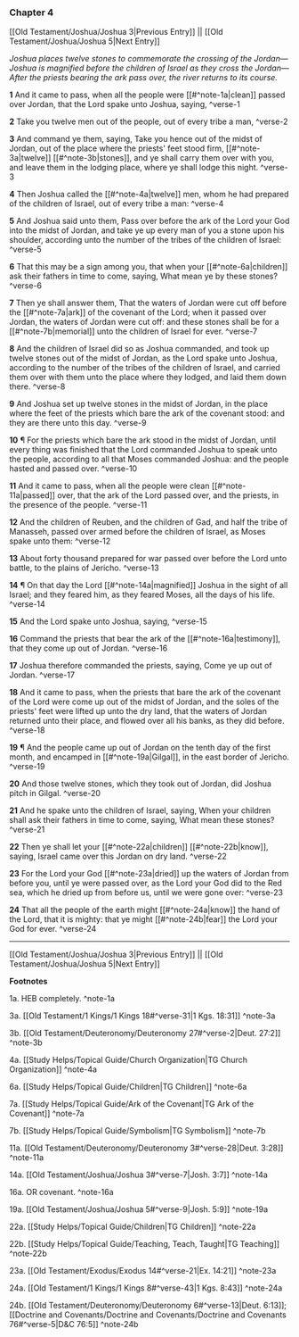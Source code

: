 ### Chapter 4

[[Old Testament/Joshua/Joshua 3|Previous Entry]]  ||  [[Old Testament/Joshua/Joshua 5|Next Entry]]

*Joshua places twelve stones to commemorate the crossing of the Jordan—Joshua is magnified before the children of Israel as they cross the Jordan—After the priests bearing the ark pass over, the river returns to its course.*

**1**  And it came to pass, when all the people were [[#^note-1a|clean]] passed over Jordan, that the Lord spake unto Joshua, saying, ^verse-1

**2**  Take you twelve men out of the people, out of every tribe a man, ^verse-2

**3**  And command ye them, saying, Take you hence out of the midst of Jordan, out of the place where the priests' feet stood firm, [[#^note-3a|twelve]] [[#^note-3b|stones]], and ye shall carry them over with you, and leave them in the lodging place, where ye shall lodge this night. ^verse-3

**4**  Then Joshua called the [[#^note-4a|twelve]] men, whom he had prepared of the children of Israel, out of every tribe a man: ^verse-4

**5**  And Joshua said unto them, Pass over before the ark of the Lord your God into the midst of Jordan, and take ye up every man of you a stone upon his shoulder, according unto the number of the tribes of the children of Israel: ^verse-5

**6**  That this may be a sign among you, that when your [[#^note-6a|children]] ask their fathers in time to come, saying, What mean ye by these stones? ^verse-6

**7**  Then ye shall answer them, That the waters of Jordan were cut off before the [[#^note-7a|ark]] of the covenant of the Lord; when it passed over Jordan, the waters of Jordan were cut off: and these stones shall be for a [[#^note-7b|memorial]] unto the children of Israel for ever. ^verse-7

**8**  And the children of Israel did so as Joshua commanded, and took up twelve stones out of the midst of Jordan, as the Lord spake unto Joshua, according to the number of the tribes of the children of Israel, and carried them over with them unto the place where they lodged, and laid them down there. ^verse-8

**9**  And Joshua set up twelve stones in the midst of Jordan, in the place where the feet of the priests which bare the ark of the covenant stood: and they are there unto this day. ^verse-9

**10**  ¶ For the priests which bare the ark stood in the midst of Jordan, until every thing was finished that the Lord commanded Joshua to speak unto the people, according to all that Moses commanded Joshua: and the people hasted and passed over. ^verse-10

**11**  And it came to pass, when all the people were clean [[#^note-11a|passed]] over, that the ark of the Lord passed over, and the priests, in the presence of the people. ^verse-11

**12**  And the children of Reuben, and the children of Gad, and half the tribe of Manasseh, passed over armed before the children of Israel, as Moses spake unto them: ^verse-12

**13**  About forty thousand prepared for war passed over before the Lord unto battle, to the plains of Jericho. ^verse-13

**14**  ¶ On that day the Lord [[#^note-14a|magnified]] Joshua in the sight of all Israel; and they feared him, as they feared Moses, all the days of his life. ^verse-14

**15**  And the Lord spake unto Joshua, saying, ^verse-15

**16**  Command the priests that bear the ark of the [[#^note-16a|testimony]], that they come up out of Jordan. ^verse-16

**17**  Joshua therefore commanded the priests, saying, Come ye up out of Jordan. ^verse-17

**18**  And it came to pass, when the priests that bare the ark of the covenant of the Lord were come up out of the midst of Jordan, and the soles of the priests' feet were lifted up unto the dry land, that the waters of Jordan returned unto their place, and flowed over all his banks, as they did before. ^verse-18

**19**  ¶ And the people came up out of Jordan on the tenth day of the first month, and encamped in [[#^note-19a|Gilgal]], in the east border of Jericho. ^verse-19

**20**  And those twelve stones, which they took out of Jordan, did Joshua pitch in Gilgal. ^verse-20

**21**  And he spake unto the children of Israel, saying, When your children shall ask their fathers in time to come, saying, What mean these stones? ^verse-21

**22**  Then ye shall let your [[#^note-22a|children]] [[#^note-22b|know]], saying, Israel came over this Jordan on dry land. ^verse-22

**23**  For the Lord your God [[#^note-23a|dried]] up the waters of Jordan from before you, until ye were passed over, as the Lord your God did to the Red sea, which he dried up from before us, until we were gone over: ^verse-23

**24**  That all the people of the earth might [[#^note-24a|know]] the hand of the Lord, that it is mighty: that ye might [[#^note-24b|fear]] the Lord your God for ever. ^verse-24


---
[[Old Testament/Joshua/Joshua 3|Previous Entry]]  ||  [[Old Testament/Joshua/Joshua 5|Next Entry]]


**Footnotes**


1a. HEB completely. ^note-1a

3a. [[Old Testament/1 Kings/1 Kings 18#^verse-31|1 Kgs. 18:31]] ^note-3a

3b. [[Old Testament/Deuteronomy/Deuteronomy 27#^verse-2|Deut. 27:2]] ^note-3b

4a. [[Study Helps/Topical Guide/Church Organization|TG Church Organization]] ^note-4a

6a. [[Study Helps/Topical Guide/Children|TG Children]] ^note-6a

7a. [[Study Helps/Topical Guide/Ark of the Covenant|TG Ark of the Covenant]] ^note-7a

7b. [[Study Helps/Topical Guide/Symbolism|TG Symbolism]] ^note-7b

11a. [[Old Testament/Deuteronomy/Deuteronomy 3#^verse-28|Deut. 3:28]] ^note-11a

14a. [[Old Testament/Joshua/Joshua 3#^verse-7|Josh. 3:7]] ^note-14a

16a. OR covenant. ^note-16a

19a. [[Old Testament/Joshua/Joshua 5#^verse-9|Josh. 5:9]] ^note-19a

22a. [[Study Helps/Topical Guide/Children|TG Children]] ^note-22a

22b. [[Study Helps/Topical Guide/Teaching, Teach, Taught|TG Teaching]] ^note-22b

23a. [[Old Testament/Exodus/Exodus 14#^verse-21|Ex. 14:21]] ^note-23a

24a. [[Old Testament/1 Kings/1 Kings 8#^verse-43|1 Kgs. 8:43]] ^note-24a

24b. [[Old Testament/Deuteronomy/Deuteronomy 6#^verse-13|Deut. 6:13]]; [[Doctrine and Covenants/Doctrine and Covenants/Doctrine and Covenants 76#^verse-5|D&C 76:5]] ^note-24b